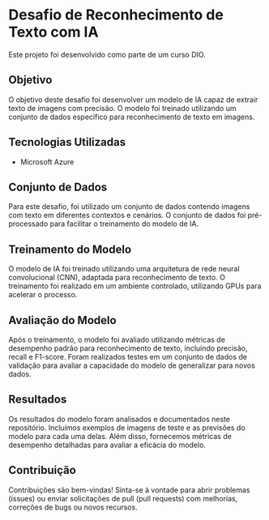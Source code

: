 # Desafio de Reconhecimento de Texto com IA

Este projeto foi desenvolvido como parte de um curso DIO.

## Objetivo
O objetivo deste desafio foi desenvolver um modelo de IA capaz de extrair texto de imagens com precisão. O modelo foi treinado utilizando um conjunto de dados específico para reconhecimento de texto em imagens.

## Tecnologias Utilizadas
- Microsoft Azure

## Conjunto de Dados
Para este desafio, foi utilizado um conjunto de dados contendo imagens com texto em diferentes contextos e cenários. O conjunto de dados foi pré-processado para facilitar o treinamento do modelo de IA.

## Treinamento do Modelo
O modelo de IA foi treinado utilizando uma arquitetura de rede neural convolucional (CNN), adaptada para reconhecimento de texto. O treinamento foi realizado em um ambiente controlado, utilizando GPUs para acelerar o processo.

## Avaliação do Modelo
Após o treinamento, o modelo foi avaliado utilizando métricas de desempenho padrão para reconhecimento de texto, incluindo precisão, recall e F1-score. Foram realizados testes em um conjunto de dados de validação para avaliar a capacidade do modelo de generalizar para novos dados.

## Resultados
Os resultados do modelo foram analisados e documentados neste repositório. Incluímos exemplos de imagens de teste e as previsões do modelo para cada uma delas. Além disso, fornecemos métricas de desempenho detalhadas para avaliar a eficácia do modelo.

## Contribuição
Contribuições são bem-vindas! Sinta-se à vontade para abrir problemas (issues) ou enviar solicitações de pull (pull requests) com melhorias, correções de bugs ou novos recursos.
